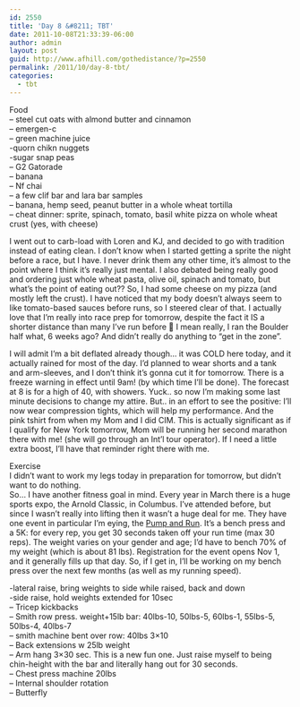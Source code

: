 ```yaml
---
id: 2550
title: 'Day 8 &#8211; TBT'
date: 2011-10-08T21:33:39-06:00
author: admin
layout: post
guid: http://www.afhill.com/gothedistance/?p=2550
permalink: /2011/10/day-8-tbt/
categories:
  - tbt
---
```

Food  
&#8211; steel cut oats with almond butter and cinnamon  
&#8211; emergen-c  
&#8211; green machine juice  
-quorn chikn nuggets  
-sugar snap peas  
&#8211; G2 Gatorade  
&#8211; banana  
&#8211; Nf chai  
&#8211; a few clif bar and lara bar samples  
&#8211; banana, hemp seed, peanut butter in a whole wheat tortilla  
&#8211; cheat dinner: sprite, spinach, tomato, basil white pizza on whole wheat crust (yes, with cheese) 

I went out to carb-load with Loren and KJ, and decided to go with tradition instead of eating clean. I don&#8217;t know when I started getting a sprite the night before a race, but I have. I never drink them any other time, it&#8217;s almost to the point where I think it&#8217;s really just mental. I also debated being really good and ordering just whole wheat pasta, olive oil, spinach and tomato, but what&#8217;s the point of eating out?? So, I had some cheese on my pizza (and mostly left the crust). I have noticed that my body doesn&#8217;t always seem to like tomato-based sauces before runs, so I steered clear of that. I actually love that I&#8217;m really into race prep for tomorrow, despite the fact it IS a shorter distance than many I&#8217;ve run before 🙂 I mean really, I ran the Boulder half what, 6 weeks ago? And didn&#8217;t really do anything to &#8220;get in the zone&#8221;. 

I will admit I&#8217;m a bit deflated already though&#8230; it was COLD here today, and it actually rained for most of the day. I&#8217;d planned to wear shorts and a tank and arm-sleeves, and I don&#8217;t think it&#8217;s gonna cut it for tomorrow. There is a freeze warning in effect until 9am! (by which time I&#8217;ll be done). The forecast at 8 is for a high of 40, with showers. Yuck.. so now I&#8217;m making some last minute decisions to change my attire. But.. in an effort to see the positive: I&#8217;ll now wear compression tights, which will help my performance. And the pink tshirt from when my Mom and I did CIM. This is actually significant as if I qualify for New York tomorrow, Mom will be running her second marathon there with me! (she will go through an Int&#8217;l tour operator). If I need a little extra boost, I&#8217;ll have that reminder right there with me. 

Exercise  
I didn&#8217;t want to work my legs today in preparation for tomorrow, but didn&#8217;t want to do nothing.  
So&#8230; I have another fitness goal in mind. Every year in March there is a huge sports expo, the Arnold Classic, in Columbus. I&#8217;ve attended before, but since I wasn&#8217;t really into lifting then it wasn&#8217;t a huge deal for me. They have one event in particular I&#8217;m eying, the [Pump and Run](http://www.arnoldsportsfestival.com/home/sports-and-events/pump-and-run.html). It&#8217;s a bench press and a 5K: for every rep, you get 30 seconds taken off your run time (max 30 reps). The weight varies on your gender and age; I&#8217;d have to bench 70% of my weight (which is about 81 lbs). Registration for the event opens Nov 1, and it generally fills up that day. So, if I get in, I&#8217;ll be working on my bench press over the next few months (as well as my running speed). 

-lateral raise, bring weights to side while raised, back and down  
-side raise, hold weights extended for 10sec  
&#8211; Tricep kickbacks  
&#8211; Smith row press. weight+15lb bar: 40lbs-10, 50lbs-5, 60lbs-1, 55lbs-5, 50lbs-4, 40lbs-7  
&#8211; smith machine bent over row: 40lbs 3&#215;10  
&#8211; Back extensions w 25lb weight  
&#8211; Arm hang 3&#215;30 sec. This is a new fun one. Just raise myself to being chin-height with the bar and literally hang out for 30 seconds.  
&#8211; Chest press machine 20lbs  
&#8211; Internal shoulder rotation  
&#8211; Butterfly